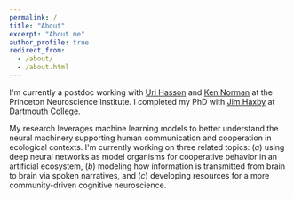 ```yaml
---
permalink: /
title: "About"
excerpt: "About me"
author_profile: true
redirect_from: 
  - /about/
  - /about.html
---
```


I'm currently a postdoc working with [Uri Hasson](https://www.hassonlab.com/) and [Ken Norman](https://compmem.princeton.edu/) at the Princeton Neuroscience Institute. I completed my PhD with [Jim Haxby](http://haxbylab.dartmouth.edu/) at Dartmouth College.

My research leverages machine learning models to better understand the neural machinery supporting human communication and cooperation in ecological contexts. I'm currently working on three related topics: (_a_) using deep neural networks as model organisms for cooperative behavior in an artificial ecosystem, (_b_) modeling how information is transmitted from brain to brain via spoken narratives, and (_c_) developing resources for a more community-driven cognitive neuroscience.

